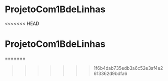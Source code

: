 # ProjetoCom1BdeLinhas
<<<<<<< HEAD
# ProjetoCom1BdeLinhas
=======
>>>>>>> 1f6b4dab735edb3a6c52e3af4e2613362d9bdfa6
